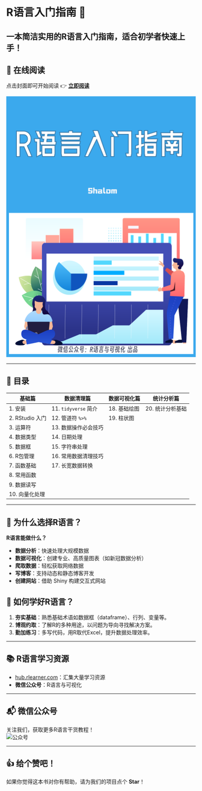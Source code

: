 # R语言入门指南 📘

**一本简洁实用的R语言入门指南，适合初学者快速上手！**  
---

## 📖 在线阅读

点击封面即可开始阅读 👉 [**立即阅读**](https://shalom-lab.github.io/r-book/)  

[![封面](images/cover.png)](https://shalom-lab.github.io/r-book/)  

---

## 📌 目录

| **基础篇**         | **数据清理篇**       | **数据可视化篇** | **统计分析篇**      |
|---------------------|----------------------|------------------|---------------------|
| 1. 安装            | 11. `tidyverse` 简介 | 18. 基础绘图     | 20. 统计分析基础    |
| 2. RStudio 入门    | 12. 管道符 `%>%`     | 19. 柱状图       |                     |
| 3. 运算符          | 13. 数据操作必会技巧 |                  |                     |
| 4. 数据类型        | 14. 日期处理         |                  |                     |
| 5. 数据框          | 15. 字符串处理       |                  |                     |
| 6. R包管理         | 16. 常用数据清理技巧 |                  |                     |
| 7. 函数基础        | 17. 长宽数据转换     |                  |                     |
| 8. 常用函数        |                      |                  |                     |
| 9. 数据读写        |                      |                  |                     |
| 10. 向量化处理     |                      |                  |                     |

---

## 🤔 为什么选择R语言？

**R语言能做什么？**  
- **数据分析**：快速处理大规模数据  
- **数据可视化**：创建专业、高质量图表（如新冠数据分析）  
- **爬取数据**：轻松获取网络数据  
- **写博客**：支持动态和静态博客开发  
- **创建网站**：借助 Shiny 构建交互式网站  

## 🌟 如何学好R语言？

1. **夯实基础**：熟悉基础术语如数据框（dataframe）、行列、变量等。  
2. **博观约取**：了解R的多种用途，以问题为导向寻找解决方案。  
3. **勤加练习**：多写代码，用R取代Excel，提升数据处理效率。  

---

## 📚 R语言学习资源

- [hub.rlearner.com](https://hub.rlearner.com)：汇集大量学习资源  
- **微信公众号**：R语言与可视化
---

## 📬 微信公众号

关注我们，获取更多R语言干货教程！  
![公众号](images/gzh-green.png)  

---

## 👍 给个赞吧！

如果你觉得这本书对你有帮助，请为我们的项目点个 **Star**！  
